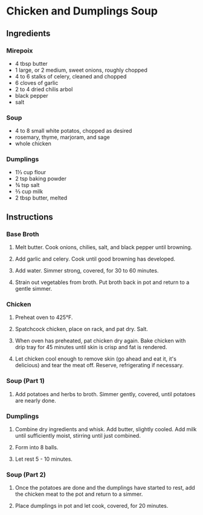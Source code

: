 # Chicken and Dumplings Soup

## Ingredients

### Mirepoix

 - 4 tbsp butter
 - 1 large, or 2 medium, sweet onions, roughly chopped
 - 4 to 6 stalks of celery, cleaned and chopped
 - 6 cloves of garlic
 - 2 to 4 dried chilis arbol
 - black pepper
 - salt

### Soup

 - 4 to 8 small white potatos, chopped as desired
 - rosemary, thyme, marjoram, and sage
 - whole chicken

### Dumplings

 - 1⅓ cup flour
 - 2 tsp baking powder
 - ¾ tsp salt
 - ⅔ cup milk
 - 2 tbsp butter, melted

## Instructions

### Base Broth

 1. Melt butter. Cook onions, chilies, salt, and black pepper until browning.

 2. Add garlic and celery. Cook until good browning has developed.

 3. Add water. Simmer strong, covered, for 30 to 60 minutes.

 4. Strain out vegetables from broth. Put broth back in pot and return to a
    gentle simmer.

### Chicken

 1. Preheat oven to 425°F.

 2. Spatchcock chicken, place on rack, and pat dry. Salt.

 3. When oven has preheated, pat chicken dry again. Bake chicken with drip
    tray for 45 minutes until skin is crisp and fat is rendered.

 4. Let chicken cool enough to remove skin (go ahead and eat it, it's
    delicious) and tear the meat off. Reserve, refrigerating if necessary.

### Soup (Part 1)

 1. Add potatoes and herbs to broth. Simmer gently, covered, until potatoes are
    nearly done.

### Dumplings

 1. Combine dry ingredients and whisk. Add butter, slightly cooled. Add milk
    until sufficiently moist, stirring until just combined.

 2. Form into 8 balls.

 3. Let rest 5 - 10 minutes.

### Soup (Part 2)

 1. Once the potatoes are done and the dumplings have started to rest, add the
    chicken meat to the pot and return to a simmer.

 2. Place dumplings in pot and let cook, covered, for 20 minutes.

